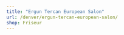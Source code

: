 ```yaml
---
title: "Ergun Tercan European Salon"
url: /denver/ergun-tercan-european-salon/
shop: Friseur
---
```


